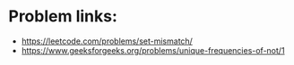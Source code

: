 # Problem links:
- https://leetcode.com/problems/set-mismatch/
- https://www.geeksforgeeks.org/problems/unique-frequencies-of-not/1
